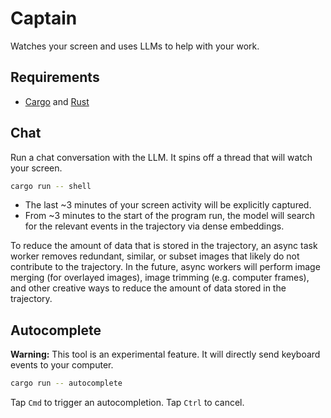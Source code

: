 # Captain

Watches your screen and uses LLMs to help with your work.

## Requirements

- [Cargo](https://doc.rust-lang.org/cargo/getting-started/installation.html) and [Rust](https://www.rust-lang.org/tools/install)

## Chat

Run a chat conversation with the LLM. It spins off a thread that will watch your screen.

```bash
cargo run -- shell
```

- The last ~3 minutes of your screen activity will be explicitly captured.
- From ~3 minutes to the start of the program run, the model will search for the relevant events in the trajectory via dense embeddings.

To reduce the amount of data that is stored in the trajectory, an async task worker removes redundant, similar, or subset images that likely do not contribute to the trajectory.
In the future, async workers will perform image merging (for overlayed images), image trimming (e.g. computer frames), and other creative ways to reduce the amount of data stored in the trajectory.

## Autocomplete

**Warning:** This tool is an experimental feature. It will directly send keyboard events to your computer.

```bash
cargo run -- autocomplete
```

Tap `Cmd` to trigger an autocompletion. Tap `Ctrl` to cancel.
